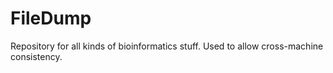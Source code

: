 # FileDump
Repository for all kinds of bioinformatics stuff. Used to allow cross-machine consistency.
